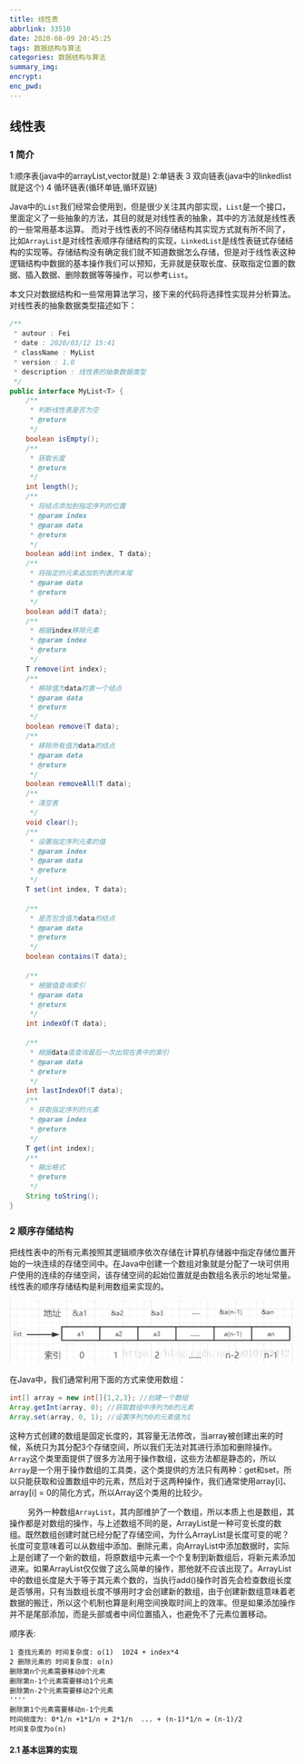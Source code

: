 ```yaml
---
title: 线性表
abbrlink: 33510
date: 2020-08-09 20:45:25
tags: 数据结构与算法
categories: 数据结构与算法
summary_img:
encrypt:
enc_pwd:
---
```


## 线性表

### 1 简介

1:顺序表(java中的arrayList,vector就是)    2:单链表 3 双向链表(java中的linkedlist就是这个) 4 循环链表(循环单链,循环双链)

​	Java中的`List`我们经常会使用到，但是很少关注其内部实现，`List`是一个接口，里面定义了一些抽象的方法，其目的就是对线性表的抽象，其中的方法就是线性表的一些常用基本运算。 而对于线性表的不同存储结构其实现方式就有所不同了，比如`ArrayList`是对线性表顺序存储结构的实现，`LinkedList`是线性表链式存储结构的实现等。存储结构没有确定我们就不知道数据怎么存储，但是对于线性表这种逻辑结构中数据的基本操作我们可以预知，无非就是获取长度、获取指定位置的数据、插入数据、删除数据等等操作，可以参考`List`。

本文只对数据结构和一些常用算法学习，接下来的代码将选择性实现并分析算法。对线性表的抽象数据类型描述如下：

```java
/**
 * autour : Fei
 * date : 2020/03/12 15:41
 * className : MyList
 * version : 1.0
 * description : 线性表的抽象数据类型
 */
public interface MyList<T> {
    /**
     * 判断线性表是否为空
     * @return
     */
    boolean isEmpty();
    /**
     * 获取长度
     * @return
     */
    int length();
    /**
     * 将结点添加到指定序列的位置
     * @param index
     * @param data
     * @return
     */
    boolean add(int index, T data);
    /**
     * 将指定的元素追加到列表的末尾
     * @param data
     * @return
     */
    boolean add(T data);
    /**
     * 根据index移除元素
     * @param index
     * @return
     */
    T remove(int index);
    /**
     * 移除值为data的第一个结点
     * @param data
     * @return
     */
    boolean remove(T data);
    /**
     * 移除所有值为data的结点
     * @param data
     * @return
     */
    boolean removeAll(T data);
    /**
     * 清空表
     */
    void clear();
    /**
     * 设置指定序列元素的值
     * @param index
     * @param data
     * @return
     */
    T set(int index, T data);

    /**
     * 是否包含值为data的结点
     * @param data
     * @return
     */
    boolean contains(T data);

    /**
     * 根据值查询索引
     * @param data
     * @return
     */
    int indexOf(T data);

    /**
     * 根据data值查询最后一次出现在表中的索引
     * @param data
     * @return
     */
    int lastIndexOf(T data);
    /**
     * 获取指定序列的元素
     * @param index
     * @return
     */
    T get(int index);
    /**
     * 输出格式
     * @return
     */
    String toString();
}
```

### 2 顺序存储结构 

​	把线性表中的所有元素按照其逻辑顺序依次存储在计算机存储器中指定存储位置开始的一块连续的存储空间中。在Java中创建一个数组对象就是分配了一块可供用户使用的连续的存储空间，该存储空间的起始位置就是由数组名表示的地址常量。线性表的顺序存储结构是利用数组来实现的。

![img](/images/data/line.png)

在Java中，我们通常利用下面的方式来使用数组：

```java
int[] array = new int[]{1,2,3}; //创建一个数组
Array.getInt(array, 0); //获取数组中序列为0的元素
Array.set(array, 0, 1); //设置序列为0的元素值为1
```

​	这种方式创建的数组是固定长度的，其容量无法修改，当array被创建出来的时候，系统只为其分配3个存储空间，所以我们无法对其进行添加和删除操作。`Array`这个类里面提供了很多方法用于操作数组，这些方法都是静态的，所以`Array`是一个用于操作数组的工具类，这个类提供的方法只有两种：get和set，所以只能获取和设置数组中的元素，然后对于这两种操作，我们通常使用array[i]、array[i] = 0的简化方式，所以Array这个类用的比较少。

   另外一种数组`ArrayList`，其内部维护了一个数组，所以本质上也是数组，其操作都是对数组的操作，与上述数组不同的是，ArrayList是一种可变长度的数组。既然数组创建时就已经分配了存储空间，为什么ArrayList是长度可变的呢？长度可变意味着可以从数组中添加、删除元素，向ArrayList中添加数据时，实际上是创建了一个新的数组，将原数组中元素一个个复制到新数组后，将新元素添加进来。如果ArrayList仅仅做了这么简单的操作，那他就不应该出现了。ArrayList中的数组长度是大于等于其元素个数的，当执行add()操作时首先会检查数组长度是否够用，只有当数组长度不够用时才会创建新的数组，由于创建新数组意味着老数据的搬迁，所以这个机制也算是利用空间换取时间上的效率。但是如果添加操作并不是尾部添加，而是头部或者中间位置插入，也避免不了元素位置移动。

顺序表: 

```
1 查找元素的 时间复杂度: o(1)  1024 + index*4
2 删除元素的 时间复杂度: o(n) 
删除第n个元素需要移动0个元素
删除第n-1个元素需要移动1个元素
删除第n-2个元素需要移动2个元素
''''
删除第1个元素需要移动n-1个元素
时间频度为: 0*1/n +1*1/n + 2*1/n  ... + (n-1)*1/n = (n-1)/2
时间复杂度为o(n)
```



#### 2.1 基本运算的实现



